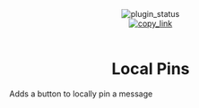 <!--
  * This file was autogenerated
  * If you want to change anything, do so in the readmes.mjs script
  * https://github.com/nexpid/DettaPlugins/edit/main/scripts/readmes.mjs
-->

<div align="center">
  <img alt="plugin_status" src="https://img.shields.io/badge/plugin_status-finished-a6e3a1?style=for-the-badge&labelColor=1e1e2e" />
  <br/>
  <a href="https://vendetta.nexpid.xyz/local-pins">
    <img alt="copy_link" src="https://img.shields.io/badge/copy_link-1e1e2e?style=for-the-badge" />
  </a>
</div>
<br/>
<div align="center">
  <h1>Local Pins</h1>
</div>

Adds a button to locally pin a message
